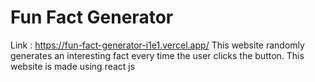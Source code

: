 # Fun Fact Generator
Link : https://fun-fact-generator-i1e1.vercel.app/
This website randomly generates an interesting fact every time the user clicks the button.
This website is made using react js
